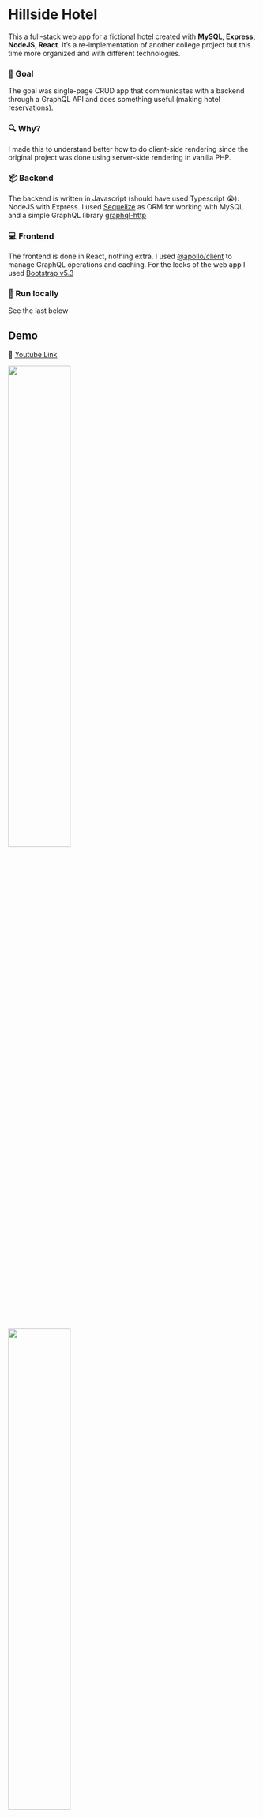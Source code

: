 # Hillside Hotel

This a full-stack web app for a fictional hotel created with **MySQL, Express, NodeJS, React**. It’s a re-implementation of another college project but this time more organized and with different technologies.

### 🎯 Goal

The goal was single-page CRUD app that communicates with a backend through a GraphQL API and does something useful (making hotel reservations).

### 🔍 Why?

I made this to understand better how to do client-side rendering since the original project was done using server-side rendering in vanilla PHP.

### 📦 Backend

The backend is written in Javascript (should have used Typescript 😭): NodeJS with Express. I used [Sequelize](https://www.npmjs.com/package/sequelize) as ORM for working with MySQL and a simple GraphQL library [graphql-http](https://www.npmjs.com/package/graphql-http)

### 💻 Frontend

The frontend is done in React, nothing extra. I used [@apollo/client](https://www.npmjs.com/package/@apollo/client) to manage GraphQL operations and caching. For the looks of the web app I used [Bootstrap v5.3](https://getbootstrap.com/)

### 🚀 Run locally 

See the last below

## Demo

🎦 [Youtube Link](https://youtu.be/aBYG77xBBF0)

  <img src="https://github.com/valibojici/hillside-hotel/assets/68808448/608afa49-d6b2-4ec7-8ef3-ba601b60a146" width=50% />
  <img src="https://github.com/valibojici/hillside-hotel/assets/68808448/8691b471-2062-4167-9b42-0257a4b2c045" width=50% />
  
  #### Admin
  
  <img src="https://github.com/valibojici/hillside-hotel/assets/68808448/4fae32d3-dfbb-4efa-a509-2f7e73cfc776" width=50% />


# What I’ve learned (re-learned)

## 🌐 GraphQL

GraphQL is an alternative to REST APIs where a client can specify exactly what data it needs from an API

- [graphql-http](https://www.npmjs.com/package/graphql-http) made writing a GraphQL API  quite easy.
- defined the types for each resource used (reservations, users etc.) – this is done in `./api/src/graphql/types/`
- defined what can you do on client-side: query or mutate data – this is done in `./api/src/graphql/queries/` and `./api/src/graphql/mutations/`
- Usually, resolvers (the functions that complete the query/mutation) are in different subdirectories but I placed them in the same file as the query / mutation because it was easier and they are pretty short.

## 🗄️ MySQL & Sequelize

- already familiar with SQL from college and with Laravel’s Eloquent (the main ideas)
- define Sequelize models for each table in my DB, this is done in `./api/src/models/` (also helped me with validation since they have some built-in functions)
- created *migrations* to create / drop tables and *seeders* to put some dummy data into the database for a demo.
- refreshed my memory on sql isolation levels — it was important to not have 2 users who book the same room. I used *serializable* isolation level to do that.

## 🐳 Docker 

- containerized the web app:
    - backend | frontend | DB | StripeCLI (this is used so Webhooks run on localhost)
- learned to use docker-compose:
    - mounted host volume so the changes made to the code from host are synced
    - used ENV files for sensitive information
    - extended the base docker-compose.yml
    - health-check for mysql (wait for MySQL service to finish starting before starting the backend)

## 🔑 Authorization & Authentification

- done with JWT ([jsonwebtoken](https://www.npmjs.com/package/jsonwebtoken))
- created some simple middleware for handling tokens: `./api/middleware/`
- passwords are hashed with [BCrypt](https://www.npmjs.com/package/bcryptjs)

## 💳 Stripe integration

- used a [Stripe](https://stripe.com/en-gb-ro) test account for fake payments (to complete a reservation)
- used [Stripe webhooks](https://stripe.com/docs/webhooks) to listen for checkout expiration and cancel the reservation (set the status in DB)
- manually expire the checkout sesssion if user cancels reservation (no returns for now, maybe in the future)

## 📧 Sending Emails

- used [nodemailer](https://www.npmjs.com/package/nodemailer) for sending emails (confirm email for signing up and sending the stripe checkout link)
- an email is sent to user when signing up to confirm the email address before continuing with the signup (choosing username/password)
    - The email contains a link with a JWT (that expires in 2h) as a query parameter which has the email so I can pass it to the backend
- an email is sent with the stripe checkout link when a reservation is created — this is because the user can go back from the checkout page (and i didn’t want to store the link in DB)

## 🖼️ UI

- learned to use some basic React hooks like useState and useEffect for managing state
- refreshed memory on some Bootstrap basics (no custom SCSS)

## 🚀 Apollo GraphQL Client

- used [Apollo Client](https://www.apollographql.com/docs/react/) (for React) for state management of graphql data
- learned to do queries and migrations (with variables), updating local cache

## 📷 Storing Images

- From admin side you can change which image is used for a room type
    - because I use graphql-http, I can send only basic things like strings / numbers
    - the images are encoded in Base64 on client side and sent to server as a string
    - on server side I decode the images and save them to a public folder


# Run Locally

1. You need a stripe account (for the test payments) and a gmail account to send emails (or other email provider). Contact me for demo secret keys if you dont want to create accounts.
2. `git clone https://github.com/valibojici/hillside-hotel.git`
3. You have some .env files to edit: *./.env.example* *./api/.env.example* *./client/.env.example*
    - Rename env files:
        
        ```
        cp .env.example .env ; cp ./client/.env.example ./client/.env ; cp ./api/.env.example ./api/.env
        ```
        
    - You need to add stripe secret keys to *./.env* (**STRIPE_SECRET_KEY**, **STRIPE_WEBHOOK_KEY**) and email credentials to *./api/.env* (**EMAIL_USERNAME**, **EMAIL_PASSWORD**). You can leave the env file *./client/.env* like it is.
- Option 1: contact me for those
- Option 2: create a stripe account and add your secret key and webhook key (from [here](https://dashboard.stripe.com/test/webhooks/create?endpoint_location=local)) to `./.env` . Create a gmail account, add 2fa and generate an app password ([article here, at the end](https://edigleyssonsilva.medium.com/how-to-send-emails-securely-using-gmail-and-nodejs-eef757525324)) and use it in `./api/.env`
4. Run

```
docker-compose -f .\docker-compose.yml up
```

5. Wait for the services to start and go to http://localhost:8000/ (if you didn’t change the port) 
    1. Normal user/password: ************user/12345************ 
    2. Admin: **admin/admin**
